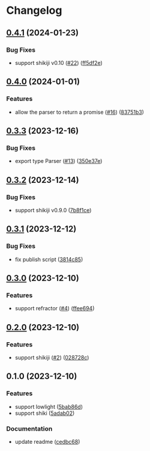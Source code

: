 # Changelog

## [0.4.1](https://github.com/ocavue/prosemirror-highlight/compare/v0.4.0...v0.4.1) (2024-01-23)


### Bug Fixes

* support shikiji v0.10 ([#22](https://github.com/ocavue/prosemirror-highlight/issues/22)) ([ff5df2e](https://github.com/ocavue/prosemirror-highlight/commit/ff5df2e6b3033e2928e68ac3e822d908a62f801c))

## [0.4.0](https://github.com/ocavue/prosemirror-highlight/compare/v0.3.3...v0.4.0) (2024-01-01)


### Features

* allow the parser to return a promise ([#16](https://github.com/ocavue/prosemirror-highlight/issues/16)) ([83751b3](https://github.com/ocavue/prosemirror-highlight/commit/83751b33c35db0ce78ea95299048ef389a9c9324))

## [0.3.3](https://github.com/ocavue/prosemirror-highlight/compare/v0.3.2...v0.3.3) (2023-12-16)


### Bug Fixes

* export type Parser ([#13](https://github.com/ocavue/prosemirror-highlight/issues/13)) ([350e37e](https://github.com/ocavue/prosemirror-highlight/commit/350e37eb0db49dcc1f75704553500823facdebf4))

## [0.3.2](https://github.com/ocavue/prosemirror-highlight/compare/v0.3.1...v0.3.2) (2023-12-14)


### Bug Fixes

* support shikiji v0.9.0 ([7b8f1ce](https://github.com/ocavue/prosemirror-highlight/commit/7b8f1ce1dca760e3657b6e7fc9eba4df172aed47))

## [0.3.1](https://github.com/ocavue/prosemirror-highlight/compare/v0.3.0...v0.3.1) (2023-12-12)


### Bug Fixes

* fix publish script ([3814c85](https://github.com/ocavue/prosemirror-highlight/commit/3814c8503f73de91a78e9577142b827e493f3b56))

## [0.3.0](https://github.com/ocavue/prosemirror-highlight/compare/v0.2.0...v0.3.0) (2023-12-10)


### Features

* support refractor ([#4](https://github.com/ocavue/prosemirror-highlight/issues/4)) ([ffee694](https://github.com/ocavue/prosemirror-highlight/commit/ffee694e0113bfe14a6f1dc05d0cbc5fcf679b9d))

## [0.2.0](https://github.com/ocavue/prosemirror-highlight/compare/v0.1.0...v0.2.0) (2023-12-10)


### Features

* support shikiji ([#2](https://github.com/ocavue/prosemirror-highlight/issues/2)) ([028728c](https://github.com/ocavue/prosemirror-highlight/commit/028728c70835adcd18b36e6e43fe4e736d8b3fcd))

## 0.1.0 (2023-12-10)


### Features

* support lowlight ([5bab86d](https://github.com/ocavue/prosemirror-highlight/commit/5bab86d6589fb879e94f4419e7ac813fe44589b1))
* support shiki ([5adab02](https://github.com/ocavue/prosemirror-highlight/commit/5adab02178134a1e32d6860554e2913bacc615f8))


### Documentation

* update readme ([cedbc68](https://github.com/ocavue/prosemirror-highlight/commit/cedbc68e1e090a53693aecb21d9c3145cf9dbd73))
